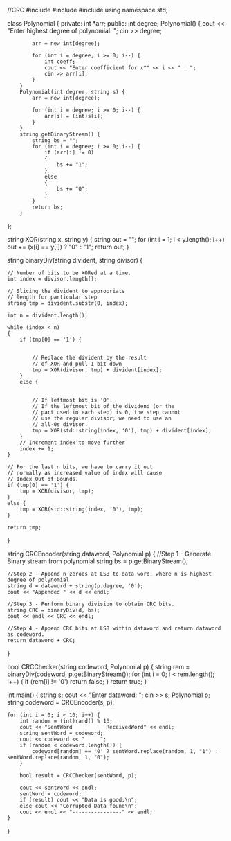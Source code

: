//CRC
#include <iostream>
#include <string>
#include <cstdlib>
using namespace std;

class Polynomial {
    private:
        int *arr;
    public:
        int degree;
        Polynomial() {
            cout << "Enter highest degree of polynomial: ";
            cin >> degree;

            arr = new int[degree];

            for (int i = degree; i >= 0; i--) {
                int coeff;
                cout << "Enter coefficient for x^" << i << " : ";
                cin >> arr[i];
            }
        }
		Polynomial(int degree, string s) {
			arr = new int[degree];

            for (int i = degree; i >= 0; i--) {
                arr[i] = (int)s[i];
            }
		}
        string getBinaryStream() {
            string bs = "";
            for (int i = degree; i >= 0; i--) {
                if (arr[i] != 0)
				{
					bs += "1";
				}
                else
				{
					bs += "0";
				}
            }
            return bs;
        }
};

string XOR(string x, string y) {
   string out = "";
   for (int i = 1; i < y.length(); i++) out += (x[i] == y[i]) ? "0" : "1";
   return out;
}

string binaryDiv(string divident, string divisor)
{
	
	// Number of bits to be XORed at a time.
	int index = divisor.length();
	
	// Slicing the divident to appropriate
	// length for particular step
	string tmp = divident.substr(0, index);
	
	int n = divident.length();
	
	while (index < n)
	{
		if (tmp[0] == '1') {
		
		
			// Replace the divident by the result
			// of XOR and pull 1 bit down
			tmp = XOR(divisor, tmp) + divident[index];
		}
		else {
		
		
			// If leftmost bit is '0'.
			// If the leftmost bit of the dividend (or the
			// part used in each step) is 0, the step cannot
			// use the regular divisor; we need to use an
			// all-0s divisor.
			tmp = XOR(std::string(index, '0'), tmp) + divident[index];
		}
		// Increment index to move further
		index += 1;
	}
	
	// For the last n bits, we have to carry it out
	// normally as increased value of index will cause
	// Index Out of Bounds.
	if (tmp[0] == '1') {
		tmp = XOR(divisor, tmp);
	}	
	else {
		tmp = XOR(std::string(index, '0'), tmp);
	}
				
	return tmp;
}

string CRCEncoder(string dataword, Polynomial p) {
    //Step 1 - Generate Binary stream from polynomial
    string bs = p.getBinaryStream();

    //Step 2 - Append n zeroes at LSB to data word, where n is highest degree of polynomial
    string d = dataword + string(p.degree, '0');
    cout << "Appended " << d << endl;

    //Step 3 - Perform binary division to obtain CRC bits.
    string CRC = binaryDiv(d, bs);
    cout << endl << CRC << endl;

    //Step 4 - Append CRC bits at LSB within dataword and return dataword as codeword.
    return dataword + CRC;
}

bool CRCChecker(string codeword, Polynomial p) {
    string rem = binaryDiv(codeword, p.getBinaryStream());
    for (int i = 0; i < rem.length(); i++) {
        if (rem[i] != '0') return false;
    }
    return true;
}


int main() {
    string s;
    cout << "Enter dataword: ";
    cin >> s;
    Polynomial p;
    string codeword = CRCEncoder(s, p);

	for (int i = 0; i < 10; i++) {
		int random = (int)rand() % 16;
		cout << "SentWord           ReceivedWord" << endl;
		string sentWord = codeword;
		cout << codeword << "     ";
		if (random < codeword.length()) {
			codeword[random] == '0' ? sentWord.replace(random, 1, "1") : sentWord.replace(random, 1, "0");
		}
		
		bool result = CRCChecker(sentWord, p);
		
		cout << sentWord << endl;
		sentWord = codeword;
		if (result) cout << "Data is good.\n";
    	else cout << "Corrupted Data found\n";
    	cout << endl << "----------------" << endl;
	}
    
}
